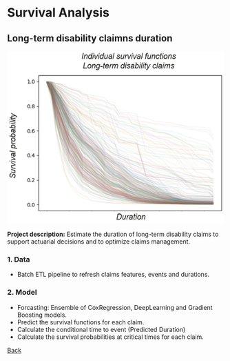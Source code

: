 # Survival Analysis
## Long-term disability claimns duration
![](/images/surv_funcs.png)

**Project description:** Estimate the duration of long-term disability claims to support actuarial decisions and to optimize claims management.

### 1. Data
* Batch ETL pipeline to refresh claims features, events and durations.

### 2. Model
* Forcasting: Ensemble of CoxRegression, DeepLearning and Gradient Boosting models.
* Predict the survival functions for each claim.
* Calculate the conditional time to event (Predicted Duration)
* Calculate the survival probabilities at critical times for each claim.

[Back](https://cotedave.github.io/)
